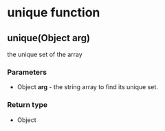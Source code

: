 unique function
===============
unique(Object **arg**)
----------------------

the unique set of the array

### Parameters

- Object **arg** - the string array to find its unique set.

### Return type

- Object



